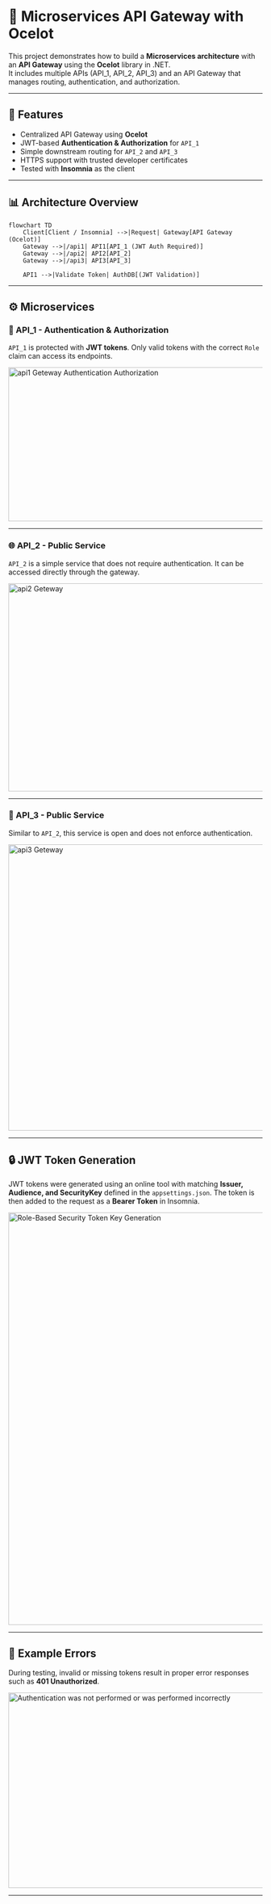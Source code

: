 
# 🚀 Microservices API Gateway with Ocelot

This project demonstrates how to build a **Microservices architecture** with an **API Gateway** using the **Ocelot** library in .NET.  
It includes multiple APIs (API_1, API_2, API_3) and an API Gateway that manages routing, authentication, and authorization.  

---

## 🎯 Features
- Centralized API Gateway using **Ocelot**  
- JWT-based **Authentication & Authorization** for `API_1`  
- Simple downstream routing for `API_2` and `API_3`  
- HTTPS support with trusted developer certificates  
- Tested with **Insomnia** as the client  

---

## 📊 Architecture Overview

```mermaid
flowchart TD
    Client[Client / Insomnia] -->|Request| Gateway[API Gateway (Ocelot)]
    Gateway -->|/api1| API1[API_1 (JWT Auth Required)]
    Gateway -->|/api2| API2[API_2]
    Gateway -->|/api3| API3[API_3]

    API1 -->|Validate Token| AuthDB[(JWT Validation)]
```

---

## ⚙️ Microservices

### 🔑 API_1 - Authentication & Authorization

`API_1` is protected with **JWT tokens**.
Only valid tokens with the correct `Role` claim can access its endpoints.

<img width="1918" height="305" alt="api1 Geteway Authentication   Authorization  " src="https://github.com/user-attachments/assets/e289556e-2931-4095-9dfe-f0b545c0ad5d" />

---

### 🌐 API_2 - Public Service

`API_2` is a simple service that does not require authentication. It can be accessed directly through the gateway.


<img width="1581" height="412" alt="api2 Geteway" src="https://github.com/user-attachments/assets/be055e16-0eb9-4722-9c9a-41d0b5998fe6" />


---

### 📡 API_3 - Public Service

Similar to `API_2`, this service is open and does not enforce authentication.


<img width="1578" height="567" alt="api3 Geteway" src="https://github.com/user-attachments/assets/da6600f2-2507-4da2-83c3-ba4ebe3991f2" />


---

## 🔒 JWT Token Generation

JWT tokens were generated using an online tool with matching **Issuer, Audience, and SecurityKey** defined in the `appsettings.json`.
The token is then added to the request as a **Bearer Token** in Insomnia.

<img width="693" height="817" alt="Role-Based Security Token Key Generation" src="https://github.com/user-attachments/assets/67082a18-489f-4e64-94d7-1ad353c9c3bf" />

---

## 🧪 Example Errors

During testing, invalid or missing tokens result in proper error responses such as **401 Unauthorized**.

<img width="1587" height="387" alt="Authentication was not performed or was performed incorrectly" src="https://github.com/user-attachments/assets/515e1a6d-d83b-4a6e-8f51-c1a4534e4b42" />

---
